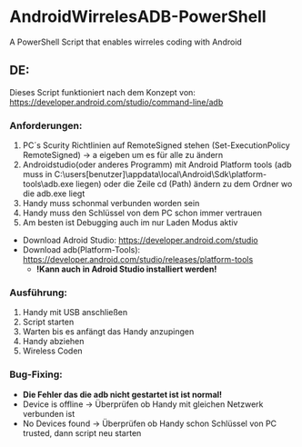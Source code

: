 # AndroidWirrelesADB-PowerShell
A PowerShell Script that enables wirreles coding with Android

## DE:
Dieses Script funktioniert nach dem Konzept von: https://developer.android.com/studio/command-line/adb

### Anforderungen:
1. PC´s Scurity Richtlinien auf RemoteSigned stehen 
  (Set-ExecutionPolicy RemoteSigned) -> a eigeben um es für alle zu ändern
2. Androidstudio(oder anderes Programm) mit Android Platform tools (adb muss in C:\users\[benutzer]\appdata\local\Android\Sdk\platform-tools\adb.exe liegen)
  oder die Zeile cd (Path) ändern zu dem Ordner wo die adb.exe liegt
3. Handy muss schonmal verbunden worden sein
4. Handy muss den Schlüssel von dem PC schon immer vertrauen
5. Am besten ist Debugging auch im nur Laden Modus aktiv

  - Download Adroid Studio: https://developer.android.com/studio
  - Download adb(Platform-Tools): https://developer.android.com/studio/releases/platform-tools
    - **!Kann auch in Adroid Studio installiert werden!**

### Ausführung:
1. Handy mit USB anschließen
2. Script starten
3. Warten bis es anfängt das Handy anzupingen
4. Handy abziehen
5. Wireless Coden

### Bug-Fixing:
- **Die Fehler das die adb nicht gestartet ist ist normal!**
- Device is offline -> Überprüfen ob Handy mit gleichen Netzwerk verbunden ist
- No Devices found -> Überprüfen ob Handy schon Schlüssel von PC trusted, dann script neu starten
